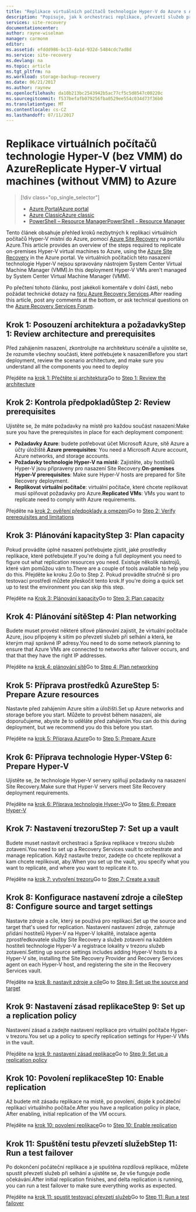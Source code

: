 ```yaml
---
title: "Replikace virtuálních počítačů technologie Hyper-V do Azure s Azure Site Recovery | Microsoft Docs"
description: "Popisuje, jak k orchestraci replikace, převzetí služeb při selhání a obnovení místní virtuální počítače Hyper-V do Azure"
services: site-recovery
documentationcenter: 
author: rayne-wiselman
manager: carmonm
editor: 
ms.assetid: efddd986-bc13-4a1d-932d-5484cdc7ad8d
ms.service: site-recovery
ms.devlang: na
ms.topic: article
ms.tgt_pltfrm: na
ms.workload: storage-backup-recovery
ms.date: 06/21/2017
ms.author: raynew
ms.openlocfilehash: da10b213bc2543942b5ac77cf5c5d8547c00220c
ms.sourcegitcommit: f537befafb079256fba0529ee554c034d73f36b0
ms.translationtype: MT
ms.contentlocale: cs-CZ
ms.lasthandoff: 07/11/2017
---
```

# <a name="replicate-hyper-v-virtual-machines-without-vmm-to-azure"></a><span data-ttu-id="1ff9f-103">Replikace virtuálních počítačů technologie Hyper-V (bez VMM) do Azure</span><span class="sxs-lookup"><span data-stu-id="1ff9f-103">Replicate Hyper-V virtual machines (without VMM) to Azure</span></span> 

> [!div class="op_single_selector"]
> * [<span data-ttu-id="1ff9f-104">Azure Portal</span><span class="sxs-lookup"><span data-stu-id="1ff9f-104">Azure portal</span></span>](site-recovery-hyper-v-site-to-azure.md)
> * [<span data-ttu-id="1ff9f-105">Azure Classic</span><span class="sxs-lookup"><span data-stu-id="1ff9f-105">Azure classic</span></span>](site-recovery-hyper-v-site-to-azure-classic.md)
> * [<span data-ttu-id="1ff9f-106">PowerShell – Resource Manager</span><span class="sxs-lookup"><span data-stu-id="1ff9f-106">PowerShell - Resource Manager</span></span>](site-recovery-deploy-with-powershell-resource-manager.md)
>
>

<span data-ttu-id="1ff9f-107">Tento článek obsahuje přehled kroků nezbytných k replikaci virtuálních počítačů Hyper-V místní do Azure, pomocí [Azure Site Recovery](site-recovery-overview.md) na portálu Azure.</span><span class="sxs-lookup"><span data-stu-id="1ff9f-107">This article provides an overview of the steps required to replicate on-premises Hyper-V virtual machines to Azure, using the [Azure Site Recovery](site-recovery-overview.md) in the Azure portal.</span></span> <span data-ttu-id="1ff9f-108">Ve virtuálních počítačích této nasazení technologie Hyper-V nejsou spravovány nástrojem System Center Virtual Machine Manager (VMM).</span><span class="sxs-lookup"><span data-stu-id="1ff9f-108">In this deployment Hyper-V VMs aren't managed by System Center Virtual Machine Manager (VMM).</span></span>


<span data-ttu-id="1ff9f-109">Po přečtení tohoto článku, post jakékoli komentáře v dolní části, nebo požádat technické dotazy na [fóru Azure Recovery Services](https://social.msdn.microsoft.com/forums/azure/home?forum=hypervrecovmgr).</span><span class="sxs-lookup"><span data-stu-id="1ff9f-109">After reading this article, post any comments at the bottom, or ask technical questions on the [Azure Recovery Services Forum](https://social.msdn.microsoft.com/forums/azure/home?forum=hypervrecovmgr).</span></span>


## <a name="step-1-review-architecture-and-prerequisites"></a><span data-ttu-id="1ff9f-110">Krok 1: Posouzení architektura a požadavky</span><span class="sxs-lookup"><span data-stu-id="1ff9f-110">Step 1: Review architecture and prerequisites</span></span>

<span data-ttu-id="1ff9f-111">Před zahájením nasazení, zkontrolujte na architekturu scénáře a ujistěte se, že rozumíte všechny součásti, které potřebujete k nasazení</span><span class="sxs-lookup"><span data-stu-id="1ff9f-111">Before you start deployment, review the scenario architecture, and make sure you understand all the components you need to deploy</span></span>

<span data-ttu-id="1ff9f-112">Přejděte na [krok 1: Přečtěte si architektura](hyper-v-site-walkthrough-architecture.md)</span><span class="sxs-lookup"><span data-stu-id="1ff9f-112">Go to [Step 1: Review the architecture](hyper-v-site-walkthrough-architecture.md)</span></span>


## <a name="step-2-review-prerequisites"></a><span data-ttu-id="1ff9f-113">Krok 2: Kontrola předpokladů</span><span class="sxs-lookup"><span data-stu-id="1ff9f-113">Step 2: Review prerequisites</span></span>

<span data-ttu-id="1ff9f-114">Ujistěte se, že máte požadavky na místě pro každou součást nasazení:</span><span class="sxs-lookup"><span data-stu-id="1ff9f-114">Make sure you have the prerequisites in place for each deployment component:</span></span>

- <span data-ttu-id="1ff9f-115">**Požadavky Azure**: budete potřebovat účet Microsoft Azure, sítě Azure a účty úložiště.</span><span class="sxs-lookup"><span data-stu-id="1ff9f-115">**Azure prerequisites**: You need a Microsoft Azure account, Azure networks, and storage accounts.</span></span>
- <span data-ttu-id="1ff9f-116">**Požadavky technologie Hyper-V na místě**: Zajistěte, aby hostitelů Hyper-V jsou připraveny pro nasazení Site Recovery.</span><span class="sxs-lookup"><span data-stu-id="1ff9f-116">**On-premises Hyper-V prerequisites**: Make sure Hyper-V hosts are prepared for Site Recovery deployment.</span></span>
- <span data-ttu-id="1ff9f-117">**Replikovat virtuální počítače**: virtuální počítače, které chcete replikovat musí splňovat požadavky pro Azure.</span><span class="sxs-lookup"><span data-stu-id="1ff9f-117">**Replicated VMs**: VMs you want to replicate need to comply with Azure requirements.</span></span>

<span data-ttu-id="1ff9f-118">Přejděte na [krok 2: ověření předpoklady a omezení](hyper-v-site-walkthrough-prerequisites.md)</span><span class="sxs-lookup"><span data-stu-id="1ff9f-118">Go to [Step 2: Verify prerequisites and limitations](hyper-v-site-walkthrough-prerequisites.md)</span></span>

## <a name="step-3-plan-capacity"></a><span data-ttu-id="1ff9f-119">Krok 3: Plánování kapacity</span><span class="sxs-lookup"><span data-stu-id="1ff9f-119">Step 3: Plan capacity</span></span>

<span data-ttu-id="1ff9f-120">Pokud provádíte úplné nasazení potřebujete zjistit, jaké prostředky replikace, které potřebujete.</span><span class="sxs-lookup"><span data-stu-id="1ff9f-120">If you're doing a full deployment you need to figure out what replication resources you need.</span></span> <span data-ttu-id="1ff9f-121">Existuje několik nástrojů, které vám pomůžou vám to.</span><span class="sxs-lookup"><span data-stu-id="1ff9f-121">There are a couple of tools available to help you do this.</span></span> <span data-ttu-id="1ff9f-122">Přejděte ke kroku 2.</span><span class="sxs-lookup"><span data-stu-id="1ff9f-122">Go to Step 2.</span></span> <span data-ttu-id="1ff9f-123">Pokud provádíte stručně si pro testovací prostředí můžete přeskočit tento krok.</span><span class="sxs-lookup"><span data-stu-id="1ff9f-123">If you're doing a quick set up to test the environment you can skip this step.</span></span>

<span data-ttu-id="1ff9f-124">Přejděte na [Krok 3: Plánování kapacity](hyper-v-site-walkthrough-capacity.md)</span><span class="sxs-lookup"><span data-stu-id="1ff9f-124">Go to [Step 3: Plan capacity](hyper-v-site-walkthrough-capacity.md)</span></span>

## <a name="step-4-plan-networking"></a><span data-ttu-id="1ff9f-125">Krok 4: Plánování sítě</span><span class="sxs-lookup"><span data-stu-id="1ff9f-125">Step 4: Plan networking</span></span>

<span data-ttu-id="1ff9f-126">Budete muset provést některé síťové plánování zajistit, že virtuální počítače Azure, jsou připojeny k sítím po převzetí služeb při selhání a která, ke kterým mají správné IP adresy.</span><span class="sxs-lookup"><span data-stu-id="1ff9f-126">You need to do some network planning to ensure that Azure VMs are connected to networks after failover occurs, and  that that they have the right IP addresses.</span></span>

<span data-ttu-id="1ff9f-127">Přejděte na [krok 4: plánování sítě](hyper-v-site-walkthrough-network.md)</span><span class="sxs-lookup"><span data-stu-id="1ff9f-127">Go to [Step 4: Plan networking](hyper-v-site-walkthrough-network.md)</span></span>

##  <a name="step-5-prepare-azure-resources"></a><span data-ttu-id="1ff9f-128">Krok 5: Příprava prostředků Azure</span><span class="sxs-lookup"><span data-stu-id="1ff9f-128">Step 5: Prepare Azure resources</span></span>

<span data-ttu-id="1ff9f-129">Nastavte před zahájením Azure sítím a úložišti.</span><span class="sxs-lookup"><span data-stu-id="1ff9f-129">Set up Azure networks and storage before you start.</span></span> <span data-ttu-id="1ff9f-130">Můžete to provést během nasazení, ale doporučujeme, abyste že to uděláte před zahájením.</span><span class="sxs-lookup"><span data-stu-id="1ff9f-130">You can do this during deployment, but we recommend you do this before you start.</span></span>

<span data-ttu-id="1ff9f-131">Přejděte na [krok 5: Příprava Azure](hyper-v-site-walkthrough-prepare-azure.md)</span><span class="sxs-lookup"><span data-stu-id="1ff9f-131">Go to [Step 5: Prepare Azure](hyper-v-site-walkthrough-prepare-azure.md)</span></span>


## <a name="step-6-prepare-hyper-v"></a><span data-ttu-id="1ff9f-132">Krok 6: Příprava technologie Hyper-V</span><span class="sxs-lookup"><span data-stu-id="1ff9f-132">Step 6: Prepare Hyper-V</span></span>

<span data-ttu-id="1ff9f-133">Ujistěte se, že technologie Hyper-V servery splňují požadavky na nasazení Site Recovery.</span><span class="sxs-lookup"><span data-stu-id="1ff9f-133">Make sure that Hyper-V servers meet Site Recovery deployment requirements.</span></span>

<span data-ttu-id="1ff9f-134">Přejděte na [krok 6: Příprava technologie Hyper-V](hyper-v-site-walkthrough-prepare-hyper-v.md)</span><span class="sxs-lookup"><span data-stu-id="1ff9f-134">Go to [Step 6: Prepare Hyper-V](hyper-v-site-walkthrough-prepare-hyper-v.md)</span></span>

## <a name="step-7-set-up-a-vault"></a><span data-ttu-id="1ff9f-135">Krok 7: Nastavení trezoru</span><span class="sxs-lookup"><span data-stu-id="1ff9f-135">Step 7: Set up a vault</span></span>

<span data-ttu-id="1ff9f-136">Budete muset nastavit orchestraci a Správa replikace v trezoru služeb zotavení.</span><span class="sxs-lookup"><span data-stu-id="1ff9f-136">You need to set up a Recovery Services vault to orchestrate and manage replication.</span></span> <span data-ttu-id="1ff9f-137">Když nastavíte trezor, zadejte co chcete replikovat a kam chcete replikovat, aby.</span><span class="sxs-lookup"><span data-stu-id="1ff9f-137">When you set up the vault, you specify what you want to replicate, and where you want to replicate it to.</span></span>

<span data-ttu-id="1ff9f-138">Přejděte na [krok 7: vytvoření trezoru](hyper-v-site-walkthrough-create-vault.md)</span><span class="sxs-lookup"><span data-stu-id="1ff9f-138">Go to [Step 7: Create a vault](hyper-v-site-walkthrough-create-vault.md)</span></span>

## <a name="step-8-configure-source-and-target-settings"></a><span data-ttu-id="1ff9f-139">Krok 8: Konfigurace nastavení zdroje a cíle</span><span class="sxs-lookup"><span data-stu-id="1ff9f-139">Step 8: Configure source and target settings</span></span>

<span data-ttu-id="1ff9f-140">Nastavte zdroje a cíle, který se používá pro replikaci.</span><span class="sxs-lookup"><span data-stu-id="1ff9f-140">Set up the source and target that's used for replication.</span></span> <span data-ttu-id="1ff9f-141">Nastavení nastavení zdroje, zahrnuje přidání hostitelů Hyper-V na Hyper-V lokalitě, instalace agenta zprostředkovatele služby Site Recovery a služeb zotavení na každém hostiteli technologie Hyper-V a registrace lokality v trezoru služeb zotavení.</span><span class="sxs-lookup"><span data-stu-id="1ff9f-141">Setting up source settings includes adding Hyper-V hosts to a Hyper-V site, installing the Site Recovery Provider and Recovery Services agent on each Hyper-V host, and registering the site in the Recovery Services vault.</span></span>

<span data-ttu-id="1ff9f-142">Přejděte na [krok 8: nastavit zdroje a cíle](hyper-v-site-walkthrough-source-target.md)</span><span class="sxs-lookup"><span data-stu-id="1ff9f-142">Go to [Step 8: Set up the source and target](hyper-v-site-walkthrough-source-target.md)</span></span>

## <a name="step-9-set-up-a-replication-policy"></a><span data-ttu-id="1ff9f-143">Krok 9: Nastavení zásad replikace</span><span class="sxs-lookup"><span data-stu-id="1ff9f-143">Step 9: Set up a replication policy</span></span>

<span data-ttu-id="1ff9f-144">Nastavení zásad a zadejte nastavení replikace pro virtuální počítače Hyper-v trezoru.</span><span class="sxs-lookup"><span data-stu-id="1ff9f-144">You set up a policy to specify replication settings for Hyper-V VMs in the vault.</span></span>

<span data-ttu-id="1ff9f-145">Přejděte na [krok 9: nastavení zásad replikace](hyper-v-site-walkthrough-replication.md)</span><span class="sxs-lookup"><span data-stu-id="1ff9f-145">Go to [Step 9: Set up a replication policy](hyper-v-site-walkthrough-replication.md)</span></span>


## <a name="step-10-enable-replication"></a><span data-ttu-id="1ff9f-146">Krok 10: Povolení replikace</span><span class="sxs-lookup"><span data-stu-id="1ff9f-146">Step 10: Enable replication</span></span>

<span data-ttu-id="1ff9f-147">Až budete mít zásadu replikace na místě, po povolení, dojde k počáteční replikaci virtuálního počítače.</span><span class="sxs-lookup"><span data-stu-id="1ff9f-147">After you have a replication policy in place,  After enabling, initial replication of the VM occurs.</span></span>

<span data-ttu-id="1ff9f-148">Přejděte na [krok 10: povolení replikace](hyper-v-site-walkthrough-enable-replication.md)</span><span class="sxs-lookup"><span data-stu-id="1ff9f-148">Go to [Step 10: Enable replication](hyper-v-site-walkthrough-enable-replication.md)</span></span>

## <a name="step-11-run-a-test-failover"></a><span data-ttu-id="1ff9f-149">Krok 11: Spuštění testu převzetí služeb</span><span class="sxs-lookup"><span data-stu-id="1ff9f-149">Step 11: Run a test failover</span></span>

<span data-ttu-id="1ff9f-150">Po dokončení počáteční replikace a je spuštěna rozdílová replikace, můžete spustit převzetí služeb při selhání a ujistěte se, že vše funguje podle očekávání.</span><span class="sxs-lookup"><span data-stu-id="1ff9f-150">After initial replication finishes, and delta replication is running, you can run a test failover to make sure everything works as expected.</span></span>

<span data-ttu-id="1ff9f-151">Přejděte na [krok 11: spustit testovací převzetí služeb](hyper-v-site-walkthrough-test-failover.md)</span><span class="sxs-lookup"><span data-stu-id="1ff9f-151">Go to [Step 11: Run a test failover](hyper-v-site-walkthrough-test-failover.md)</span></span>

